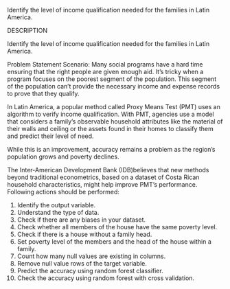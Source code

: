 Identify the level of income qualification needed for the families in Latin America.

DESCRIPTION

Identify the level of income qualification needed for the families in Latin America.

Problem Statement Scenario:
Many social programs have a hard time ensuring that the right people are given enough aid. 
It’s tricky when a program focuses on the poorest segment of the population. This segment of the population 
can’t provide the necessary income and expense records to prove that they qualify.

In Latin America, a popular method called Proxy Means Test (PMT) uses an algorithm to verify income qualification. 
With PMT, agencies use a model that considers a family’s observable household attributes like the material of their walls and 
ceiling or the assets found in their homes to
classify them and predict their level of need.

While this is an improvement, accuracy remains a problem as the region’s population grows and poverty declines.

The Inter-American Development Bank (IDB)believes that new methods beyond traditional econometrics, based on a dataset of Costa Rican 
household characteristics, might help improve PMT’s performance.
Following actions should be performed:

1. Identify the output variable.
2. Understand the type of data.
3. Check if there are any biases in your dataset.
4. Check whether all members of the house have the same poverty level.
5. Check if there is a house without a family head.
6. Set poverty level of the members and the head of the house within a family.
7. Count how many null values are existing in columns.
8. Remove null value rows of the target variable.
9. Predict the accuracy using random forest classifier.
10. Check the accuracy using random forest with cross validation.

